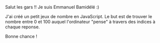 Salut les gars !! Je suis Emmanuel Bamidélé :)

J'ai créé un petit jeux de nombre en JavaScript.
Le but est de trouver le nombre entre 0 et 100 auquel l'ordinateur "pense" à travers des indices à chaque reponse.


Bonne chance !

